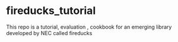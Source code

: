 # fireducks_tutorial
This repo is a tutorial, evaluation , cookbook for an emerging library developed by NEC called fireducks
